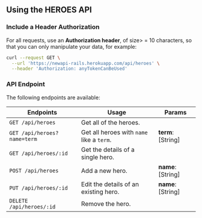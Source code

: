 ## Using the HEROES API

### Include a Header Authorization

For all requests, use an **Authorization header**, of size> = 10 characters, so that you can only manipulate your data, for example:

```bash
curl --request GET \
  --url 'https://newapi-rails.herokuapp.com/api/heroes' \
  --header 'Authorization: anyTokenCanBeUsed'
```

### API Endpoint

The following endpoints are available:

| Endpoints                   | Usage                                     | Params             |
| --------------------------- | ----------------------------------------- | ------------------ |
| `GET /api/heroes`           | Get all of the heroes.                    |                    |
| `GET /api/heroes?name=term` | Get all heroes with `name` like a `term`. | **term**: [String] |
| `GET /api/heroes/:id`       | Get the details of a single hero.         |                    |
| `POST /api/heroes`          | Add a new hero.                           | **name**: [String] |
| `PUT /api/heroes/:id`       | Edit the details of an existing hero.     | **name**: [String] |
| `DELETE /api/heroes/:id`    | Remove the hero.                          |                    |
